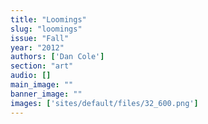 ```yaml
---
title: "Loomings"
slug: "loomings"
issue: "Fall"
year: "2012"
authors: ['Dan Cole']
section: "art"
audio: []
main_image: ""
banner_image: ""
images: ['sites/default/files/32_600.png']
---
```

